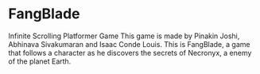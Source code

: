# FangBlade
Infinite Scrolling Platformer Game
This game is made by Pinakin Joshi, Abhinava Sivakumaran and Isaac Conde Louis.
This is FangBlade, a game that follows a character as he discovers the secrets of Necronyx, a enemy of the planet Earth.

